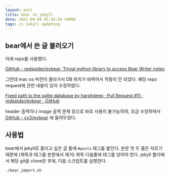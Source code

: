 ```yaml
---
layout: post
title: bear to jekyll
date: 2021-04-04 01:24:59 +0000
tags: cs jekyll updating 
---
```


## bear에서 쓴 글 불러오기
아래 repo를 사용했다.

[GitHub - redspider/pybear: Trivial python library to access Bear Writer notes](https://github.com/redspider/pybear)

그런데 mac os 버전이 올라가서 DB 위치가 바뀌어서 작동이 안 되었다.
해당 repo request에 관련 내용이 있어 수정하였다.

[Fixed path to the sqlite database by harshdeep · Pull Request #11 · redspider/pybear · GitHub](https://github.com/redspider/pybear/pull/11/commits/181501a57fb5e1b2098e0b1bd7d5356d40520336)

header 출력이나 image 출력 문제 등으로 바로 사용이 불가능하여, 조금 수정하여서 [GitHub - cy3/pybear](https://github.com/cy3/pybear) 에 올려두었다.

## 사용법
bear에서 jekyll로 올리고 싶은 글 들에 `#posts` 태그를 붙인다.
본문 첫 두 줄은 자르기 때문에 (제목과 태그를 본문에서 제거) 제목 다음줄에 태그를 넣어야 한다.
jekyll 폴더에서 해당 git을 clone한 후에, 다음 스크립트를 실행한다.
```bash
./bear_import.sh
```
